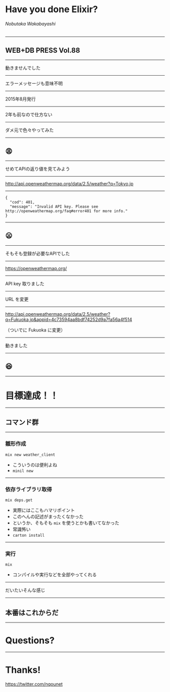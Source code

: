 # Have you done Elixir?
###### Nobutaka Wakabayashi

___

## WEB+DB PRESS Vol.88

___

動きませんでした

___

エラーメッセージも意味不明

___

2015年8月発行

___

2年も前なので仕方ない

___

ダメ元で色々やってみた

___

## 😩

---

せめてAPIの返り値を見てみよう

___

http://api.openweathermap.org/data/2.5/weather?q=Tokyo,jp

___

```
{
  "cod": 401,
  "message": "Invalid API key. Please see http://openweathermap.org/faq#error401 for more info."
}
```

___

## 😦

___

そもそも登録が必要なAPIでした

---

https://openweathermap.org/

___

API key 取りました

___

URL を変更

___

http://api.openweathermap.org/data/2.5/weather?q=Fukuoka,jp&appid=4c73594aa8bdf74252d9a7fa56a4f514

（ついでに Fukuoka に変更）

___

動きました

___

## 😆

---

# 目標達成！！

---

## コマンド群

___

### 雛形作成

```
mix new weather_client
```

- こういうのは便利よね
- `minil new`

___

### 依存ライブラリ取得

```
mix deps.get
```

- 実際にはここもハマリポイント
- このへんの記述がまったくなかった
- というか、そもそも `mix` を使うとかも書いてなかった
- 常識怖い
- `carton install`

___

### 実行

```
mix
```

- コンパイルや実行などを全部やってくれる

___

だいたいそんな感じ

---

## 本番はこれからだ

---

# Questions?

---

# Thanks!
https://twitter.com/nqounet
